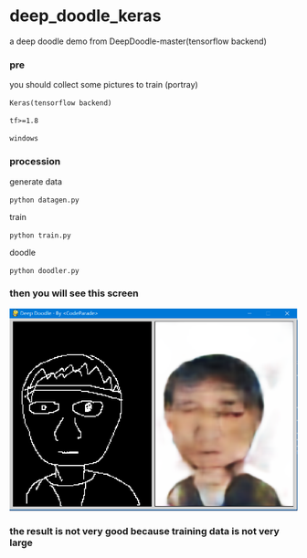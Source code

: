# deep_doodle_keras
a deep doodle demo from DeepDoodle-master(tensorflow backend)

### pre

you should collect some pictures to train (portray)

`Keras(tensorflow backend)`

`tf>=1.8`

`windows`

### procession

generate data

`python datagen.py`

train

`python train.py`

doodle

`python doodler.py`

### then you will see this screen

![showing](/doodle.png)

### the result is not very good because training data is not very large
